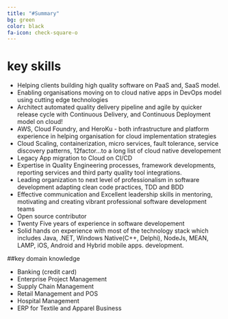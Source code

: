 ```yaml
---
title: "#Summary"
bg: green
color: black
fa-icon: check-square-o
---
```


# key skills


- Helping clients building high quality software on PaaS and, SaaS model.
- Enabling organisations moving on to cloud native apps in DevOps model using cutting edge technologies
- Architect automated quality delivery pipeline and agile by quicker release cycle with Continuous Delivery, and Continuous Deployment model on cloud!
- AWS, Cloud Foundry, and HeroKu - both infrastructure and platform experience in helping organisation for cloud implementation strategies
- Cloud Scaling, containerization, micro services, fault tolerance, service discovery patterns, 12factor...to a long list of cloud native developement
- Legacy App migration to Cloud on CI/CD
- Expertise in Quality Engineering processes, framework developments, reporting services and third party quality tool integrations.
- Leading organization to next level of professionalism in software development adapting clean code practices, TDD and BDD
- Effective communication and Excellent leadership skills in mentoring, motivating and creating vibrant professional software development teams
- Open source contributor
- Twenty Five years of experience in software developement
- Solid hands on experience with most of the technology stack which includes Java, .NET, Windows Native(C++, Delphi), NodeJs, MEAN, LAMP, iOS, Android and Hybrid mobile apps. development.

##key domain knowledge

- Banking (credit card)
- Enterprise Project Management
- Supply Chain Management
- Retail Management and POS
- Hospital Management
- ERP for Textile and Apparel Business
